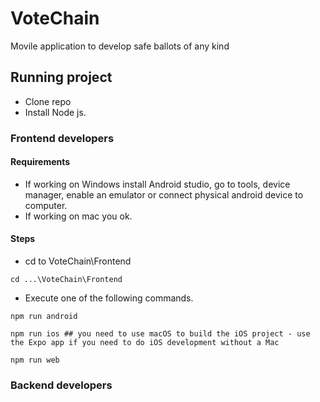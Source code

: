 # VoteChain
Movile application to develop safe ballots of any kind

## Running project
- Clone repo
- Install Node js.

### Frontend developers

#### Requirements
- If working on Windows install Android studio, go to tools, device manager, enable an emulator or connect physical android device to computer.
- If working on mac you ok.

#### Steps 
- cd to VoteChain\Frontend
```
cd ...\VoteChain\Frontend
```
- Execute one of the following commands.
```
npm run android 

npm run ios ## you need to use macOS to build the iOS project - use the Expo app if you need to do iOS development without a Mac

npm run web
```

### Backend developers
